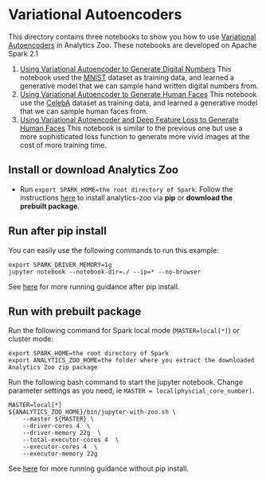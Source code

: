 # Variational Autoencoders

This directory contains three notebooks to show you how to use
[Variational Autoencoders](https://arxiv.org/pdf/1606.05908.pdf)
in Analytics Zoo. These notebooks are developed on Apache Spark 2.1

1. [Using Variational Autoencoder to Generate Digital Numbers](./using_variational_autoencoder_to_generate_digital_numbers.ipynb)
   This notebook used the [MNIST](http://yann.lecun.com/exdb/mnist/)
   dataset as training data, and learned a generative model that we can
   sample hand written digital numbers from.
2. [Using Variational Autoencoder to Generate Human Faces](./using_variational_autoencoder_to_generate_faces.ipynb)
   This notebook use the [CelebA](http://mmlab.ie.cuhk.edu.hk/projects/CelebA.html)
   dataset as training data, and learned a generative model that we can
   sample human faces from.
3. [Using Variational Autoencoder and Deep Feature Loss to Generate Human Faces](./using_variational_autoencoder_and_deep_feature_loss_to_generate_faces.ipynb)
   This notebook is similar to the previous one but use a more sophisticated loss function to generate
   more vivid images at the cost of more training time.

## Install or download Analytics Zoo  
* Run `export SPARK_HOME=the root directory of Spark`.	Follow the instructions [here](https://analytics-zoo.github.io/master/#PythonUserGuide/install/) to install analytics-zoo via __pip__ or __download the prebuilt package__.

## Run after pip install
You can easily use the following commands to run this example:

    export SPARK_DRIVER_MEMORY=1g
    jupyter notebook --notebook-dir=./ --ip=* --no-browser

See [here](https://analytics-zoo.github.io/master/#PythonUserGuide/run/#run-after-pip-install) for more running guidance after pip install.

## Run with prebuilt package
Run the following command for Spark local mode (`MASTER=local[*]`) or cluster mode:

    export SPARK_HOME=the root directory of Spark
    export ANALYTICS_ZOO_HOME=the folder where you extract the downloaded Analytics Zoo zip package

Run the following bash command to start the jupyter notebook. Change parameter settings as you need, ie `MASTER = local[physcial_core_number]`.

	MASTER=local[*]
	${ANALYTICS_ZOO_HOME}/bin/jupyter-with-zoo.sh \
		--master ${MASTER} \
		--driver-cores 4  \
		--driver-memory 22g  \
		--total-executor-cores 4  \
		--executor-cores 4  \
		--executor-memory 22g

See [here](https://analytics-zoo.github.io/master/#PythonUserGuide/run/#run-without-pip-install) for more running guidance without pip install.

